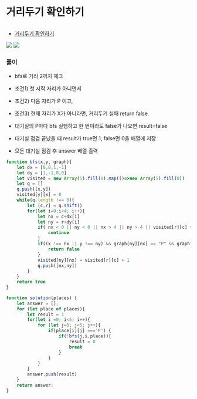 
# 거리두기 확인하기

## 
  - [거리두기 확인하기](https://programmers.co.kr/learn/courses/30/lessons/81302)

  <img src="https://user-images.githubusercontent.com/62092665/138099685-91cea535-b8ee-43e0-9f1c-3f7a83b7a042.png">

  <img src="https://user-images.githubusercontent.com/62092665/138099750-fb0cc62b-8fc0-4fc3-a090-2a457892fb03.png">

  


### 풀이
  - bfs로 거리 2까지 체크
  - 조건1) 첫 시작 자리가 아니면서
  - 조건2) 다음 자리가 P 이고,
  - 조건3) 현재 자리가 X가 아니라면, 거리두기 실패 return false

  - 대기실의 P마다 bfs 실행하고 한 번이라도 false가 나오면 result=false
  - 대기실 점검 끝났을 때 result가 true면 1, false면 0을 배열에 저장
  - 모든 대기실 점검 후 answer 배열 출력

```javascript
function bfs(x,y, graph){
    let dx = [0,0,1,-1]
    let dy = [1,-1,0,0]
    let visited = new Array(5).fill(0).map(()=>new Array(5).fill(0))
    let q = []
    q.push([x,y])
    visited[y][x] = 0
    while(q.length !== 0){
        let [c,r] = q.shift()
        for(let i=0;i<4; i++){
            let nx = c+dx[i]
            let ny = r+dy[i]
            if( nx < 0 || ny < 0 || nx > 4 || ny > 4 || visited[r][c] > 1){
                continue
            }
            if((x !== nx || y !== ny) && graph[ny][nx] == "P" && graph[r][c] !== "X"){
                return false   
            }
            visited[ny][nx] = visited[r][c] + 1
            q.push([nx,ny])
        }
    }
    return true
}

function solution(places) {
    let answer = [];
    for (let place of places){
        let result = 1
        for(let i =0; i<5; i++){
            for (let j=0; j<5; j++){
                if(place[i][j] ==='P') {
                    if(!bfs(j,i,place)){
                        result = 0
                        break
                    }
                }
            }
        }
        answer.push(result)
    }
    return answer;
}
```